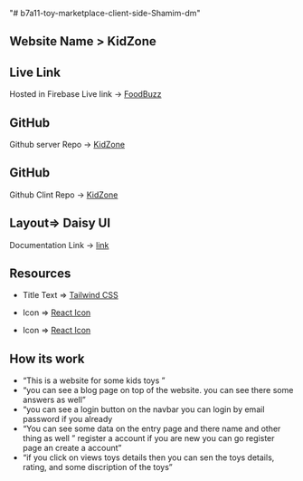 "# b7a11-toy-marketplace-client-side-Shamim-dm" 



## Website Name > KidZone
## Live Link 
Hosted in Firebase Live link -> [FoodBuzz](https://toy-vehicless.web.app/)

## GitHub
Github server Repo -> [KidZone](https://github.com/programming-hero-web-course-4/b7a11-toy-marketplace-server-side-Shamim-dm)

## GitHub
Github Clint Repo -> [KidZone](https://github.com/programming-hero-web-course-4/b7a11-toy-marketplace-client-side-Shamim-dm)

## Layout=> Daisy UI
Documentation Link -> [ link](https://daisyui.com/)

## Resources 
* Title Text => [Tailwind CSS](https://tailwindcss.com/)

* Icon => [React Icon ](https://react-icons.github.io/react-icons/)
* Icon => [React Icon ](https://react-icons.github.io/react-icons/)

## How its work
* “This is a website for some kids toys ” 
* “you can see a blog page on top of the website. you can see there some answers as well”
* “you can see a login button on the navbar you can login by email password if you already 
* “You can see some data on the entry page and there name and other thing as well ” 
register a account if you are new you can go register page an create a account”
* “if you click on views toys details then you can sen the toys details, rating, and some discription  of the toys” 

